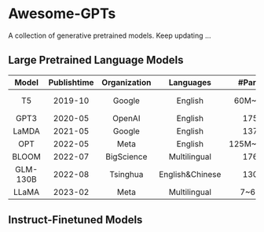 # Awesome-GPTs
A collection of generative pretrained models. Keep updating ...

## Large Pretrained Language Models

| Model | Publishtime | Organization | Languages | #Param | Structure | Open | Link |
| :--: | :--: | :--: | :--: | :--: | :--: | :--: | :--: |
| T5 | 2019-10 | Google | English | 60M~11B | Encoder-Decoder | ✔ | [Paper](https://arxiv.org/abs/1910.10683), [Code&Model](https://github.com/google-research/text-to-text-transfer-transformer) |
| GPT3 | 2020-05 | OpenAI | English | 175B | Decoder| ✘ | NA |
| LaMDA | 2021-05 | Google | English | 137B | Decoder | ✘ | [Paper](https://arxiv.org/abs/2201.08239)
| OPT | 2022-05 | Meta | English | 125M~175B | | ✔ |
| BLOOM | 2022-07 | BigScience | Multilingual | 176B | | ✔ |
| GLM-130B | 2022-08 | Tsinghua | English&Chinese | 130B | | ✔ |
| LLaMA | 2023-02 | Meta | Multilingual | 7~65B | | ✔ |

## Instruct-Finetuned Models




